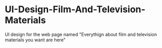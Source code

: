 # UI-Design-Film-And-Television-Materials
UI design for the web page named "Everythign about film and television materials you want are here"
